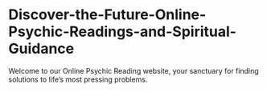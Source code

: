 # Discover-the-Future-Online-Psychic-Readings-and-Spiritual-Guidance
Welcome to our Online Psychic Reading website, your sanctuary for finding solutions to life’s most pressing problems. 
